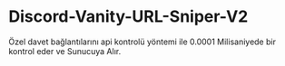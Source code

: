 # Discord-Vanity-URL-Sniper-V2
Özel davet bağlantılarını api kontrolü yöntemi ile 0.0001 Milisaniyede bir kontrol eder ve Sunucuya Alır.
